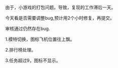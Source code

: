由于，小游戏的打包问题。导致，复现的工作滞后一天。

今天看是否需要调整bug,预计用2个小时修复，再提交。

审核通过仍然存在bug.

1.模特切换，图标飞机位置往上飘。

2.排行榜处理。

3.任务超过9，图标不显示。

  